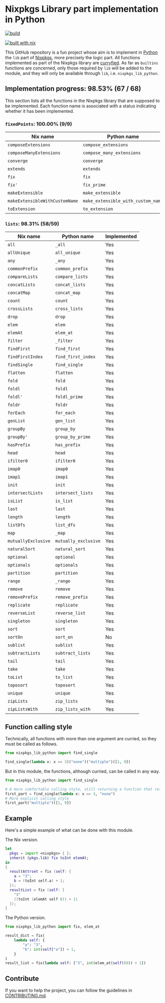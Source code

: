 # Nixpkgs Library part implementation in Python
[![build](https://github.com/theobori/nixpkgs-lib-python/actions/workflows/build.yml/badge.svg)](https://github.com/theobori/nixpkgs-lib-python/actions/workflows/build.yml)

[![built with nix](https://builtwithnix.org/badge.svg)](https://builtwithnix.org)

This GitHub repository is a fun project whose aim is to implement in [Python](https://www.python.org/) the `lib` part of [Nixpkgs](https://github.com/NixOS/nixpkgs), more precisely the logic part. All functions implemented as part of the Nixpkgs library are [curryfied](https://en.wikipedia.org/wiki/Currying). As far as `builtins` functions are concerned, only those required by `lib` will be added to the module, and they will only be available through `lib`, i.e. `nixpkgs_lib_python`.

## Implementation progress: 98.53% (67 / 68)

This section lists all the functions in the Nixpkgs library that are supposed to be implemented.
Each function name is associated with a status indicating whether it has been implemented.

### `fixedPoints`: 100.00% (9/9)
|Nix name|Python name|Implemented|
|-|-|-|
|`composeExtensions`|`compose_extensions`|Yes|
|`composeManyExtensions`|`compose_many_extensions`|Yes|
|`converge`|`converge`|Yes|
|`extends`|`extends`|Yes|
|`fix`|`fix`|Yes|
|`fix'`|`fix_prime`|Yes|
|`makeExtensible`|`make_extensible`|Yes|
|`makeExtensibleWithCustomName`|`make_extensible_with_custom_name`|Yes|
|`toExtension`|`to_extension`|Yes|

### `lists`: 98.31% (58/59)
|Nix name|Python name|Implemented|
|-|-|-|
|`all`|`_all`|Yes|
|`allUnique`|`all_unique`|Yes|
|`any`|`_any`|Yes|
|`commonPrefix`|`common_prefix`|Yes|
|`compareLists`|`compare_lists`|Yes|
|`concatLists`|`concat_lists`|Yes|
|`concatMap`|`concat_map`|Yes|
|`count`|`count`|Yes|
|`crossLists`|`cross_lists`|Yes|
|`drop`|`drop`|Yes|
|`elem`|`elem`|Yes|
|`elemAt`|`elem_at`|Yes|
|`filter`|`_filter`|Yes|
|`findFirst`|`find_first`|Yes|
|`findFirstIndex`|`find_first_index`|Yes|
|`findSingle`|`find_single`|Yes|
|`flatten`|`flatten`|Yes|
|`fold`|`fold`|Yes|
|`foldl`|`foldl`|Yes|
|`foldl'`|`foldl_prime`|Yes|
|`foldr`|`foldr`|Yes|
|`forEach`|`for_each`|Yes|
|`genList`|`gen_list`|Yes|
|`groupBy`|`group_by`|Yes|
|`groupBy'`|`group_by_prime`|Yes|
|`hasPrefix`|`has_prefix`|Yes|
|`head`|`head`|Yes|
|`ifilter0`|`ifilter0`|Yes|
|`imap0`|`imap0`|Yes|
|`imap1`|`imap1`|Yes|
|`init`|`init`|Yes|
|`intersectLists`|`intersect_lists`|Yes|
|`isList`|`is_list`|Yes|
|`last`|`last`|Yes|
|`length`|`length`|Yes|
|`listDfs`|`list_dfs`|Yes|
|`map`|`_map`|Yes|
|`mutuallyExclusive`|`mutually_exclusive`|Yes|
|`naturalSort`|`natural_sort`|Yes|
|`optional`|`optional`|Yes|
|`optionals`|`optionals`|Yes|
|`partition`|`partition`|Yes|
|`range`|`_range`|Yes|
|`remove`|`remove`|Yes|
|`removePrefix`|`remove_prefix`|Yes|
|`replicate`|`replicate`|Yes|
|`reverseList`|`reverse_list`|Yes|
|`singleton`|`singleton`|Yes|
|`sort`|`sort`|Yes|
|`sortOn`|`sort_on`|No|
|`sublist`|`sublist`|Yes|
|`subtractLists`|`subtract_lists`|Yes|
|`tail`|`tail`|Yes|
|`take`|`take`|Yes|
|`toList`|`to_list`|Yes|
|`toposort`|`toposort`|Yes|
|`unique`|`unique`|Yes|
|`zipLists`|`zip_lists`|Yes|
|`zipListsWith`|`zip_lists_with`|Yes|


## Function calling style

Technically, all functions with more than one argument are curried, so they must be called as follows.

```python
from nixpkgs_lib_python import find_single

find_single(lambda x: x == 3)("none")("multiple")([1, 9])
```

But in this module, the functions, although curried, can be called in any way.

```python
from nixpkgs_lib_python import find_single

# A more comfortable calling style, still returning a function that return a function
first_part = find_single(lambda x: x == 3, "none")
# More explicit calling style
first_part("multiple")([1, 9])
```

## Example

Here's a simple example of what can be done with this module.

The Nix version.
```nix
let
  pkgs = import <nixpkgs> { };
  inherit (pkgs.lib) fix toInt elemAt;
in
{
  resultAttrset = fix (self: {
    a = "3";
    b = (toInt self.a) + 1;
  });
  resultList = fix (self: [
    "3"
    ((toInt (elemAt self 0)) + 1)
  ]);
}
```

The Python version.
```python
from nixpkgs_lib_python import fix, elem_at

result_dict = fix(
    lambda self: {
        "a": "3",
        "b": int(self["a"]) + 1,
    }
)
result_list = fix(lambda self: ["3", int(elem_at(self)(0)) + 1])
```

## Contribute

If you want to help the project, you can follow the guidelines in [CONTRIBUTING.md](./CONTRIBUTING.md).

